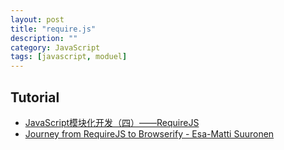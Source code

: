 ```yaml
---
layout: post
title: "require.js"
description: ""
category: JavaScript
tags: [javascript, moduel]
--- 
```


## Tutorial

- [JavaScript模块化开发（四）——RequireJS](http://www.feeldesignstudio.com/2013/09/javascript-module-pattern-requirejs)
- [Journey from RequireJS to Browserify - Esa-Matti Suuronen](http://esa-matti.suuronen.org/blog/2013/03/22/journey-from-requirejs-to-browserify/)